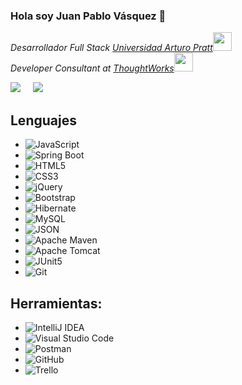 ### Hola soy Juan Pablo Vásquez 👋

<!--
**pablovasquezv/pablovasquezv** is a ✨ _special_ ✨ repository because its `README.md` (this file) appears on your GitHub profile.

 Here are some ideas to get you started:

- 🔭 I’m currently working on ...
- 🌱 I’m currently learning ...
- 👯 I’m looking to collaborate on ...
- 🤔 I’m looking for help with ...
- 💬 Ask me about ...
- 📫 How to reach me: ...
- 😄 Pronouns: ...
- ⚡ Fun fact: ...
https://img.shields.io/badge/Java%20-blue?cacheSeconds=3200
-->

<p><em>Desarrollador Full Stack <a href="https://www.unap.cl/prontus_unap/site/edic/base/port/inicio.html">Universidad Arturo Pratt</a><img src="https://media.giphy.com/media/fYSnHlufseco8Fh93Z/giphy.gif" width="30"></br>Developer Consultant at <a href="https://www.thoughtworks.com">ThoughtWorks</a><img src="https://media.giphy.com/media/WUlplcMpOCEmTGBtBW/giphy.gif" width="30"> 
</em></p>

<a href="https://www.linkedin.com/in/juan-pablo-vasquez-vasquez-8a9693206"><img src="https://img.shields.io/badge/linkedin-%230077B5.svg?&style=for-the-badge&logo=linkedin&logoColor=white" /></a>&nbsp;&nbsp;&nbsp;&nbsp;
<a href="https://www.linkedin.com/in/lausanabria"><img src="https://img.shields.io/badge/linkedin-%230077B5.svg?&style=for-the-badge&logo=linkedin&logoColor=white" /></a>&nbsp;&nbsp;&nbsp;&nbsp;
## Lenguajes
- ![JavaScript](https://img.shields.io/static/v1?style=for-the-badge&message=JavaScript&color=222222&logo=JavaScript&logoColor=F7DF1E&label=)  
- ![Spring Boot](https://img.shields.io/static/v1?style=for-the-badge&message=Spring+Boot&color=6DB33F&logo=Spring+Boot&logoColor=FFFFFF&label=)
- ![HTML5](https://img.shields.io/static/v1?style=for-the-badge&message=HTML5&color=E34F26&logo=HTML5&logoColor=FFFFFF&label=)
- ![CSS3](https://img.shields.io/static/v1?style=for-the-badge&message=CSS3&color=1572B6&logo=CSS3&logoColor=FFFFFF&label=)
- ![jQuery](https://img.shields.io/static/v1?style=for-the-badge&message=jQuery&color=0769AD&logo=jQuery&logoColor=FFFFFF&label=)
- ![Bootstrap](https://img.shields.io/static/v1?style=for-the-badge&message=Bootstrap&color=7952B3&logo=Bootstrap&logoColor=FFFFFF&label=)
- ![Hibernate](https://img.shields.io/static/v1?style=for-the-badge&message=Hibernate&color=59666C&logo=Hibernate&logoColor=FFFFFF&label=)
- ![MySQL](https://img.shields.io/static/v1?style=for-the-badge&message=MySQL&color=4479A1&logo=MySQL&logoColor=FFFFFF&label=)
- ![JSON](https://img.shields.io/static/v1?style=for-the-badge&message=JSON&color=000000&logo=JSON&logoColor=FFFFFF&label=)
- ![Apache Maven](https://img.shields.io/static/v1?style=for-the-badge&message=Apache+Maven&color=C71A36&logo=Apache+Maven&logoColor=FFFFFF&label=)
- ![Apache Tomcat](https://img.shields.io/static/v1?style=for-the-badge&message=Apache+Tomcat&color=222222&logo=Apache+Tomcat&logoColor=F8DC75&label=)
- ![JUnit5](https://img.shields.io/static/v1?style=for-the-badge&message=JUnit5&color=25A162&logo=JUnit5&logoColor=FFFFFF&label=)
- ![Git](https://img.shields.io/static/v1?style=for-the-badge&message=Git&color=F05032&logo=Git&logoColor=FFFFFF&label=)
## Herramientas:
- ![IntelliJ IDEA](https://img.shields.io/static/v1?style=for-the-badge&message=IntelliJ+IDEA&color=000000&logo=IntelliJ+IDEA&logoColor=FFFFFF&label=)
- ![Visual Studio Code](https://img.shields.io/static/v1?style=for-the-badge&message=Visual+Studio+Code&color=007ACC&logo=Visual+Studio+Code&logoColor=FFFFFF&label=)
- ![Postman](https://img.shields.io/static/v1?style=for-the-badge&message=Postman&color=FF6C37&logo=Postman&logoColor=FFFFFF&label=)
- ![GitHub](https://img.shields.io/static/v1?style=for-the-badge&message=GitHub&color=181717&logo=GitHub&logoColor=FFFFFF&label=)
- ![Trello](https://img.shields.io/static/v1?style=for-the-badge&message=Trello&color=0052CC&logo=Trello&logoColor=FFFFFF&label=)


